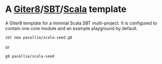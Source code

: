 # A [Giter8][g8]/[SBT][sbt]/[Scala][scala] template

A Giter8 template for a minimal Scala SBT multi-project. It is configured to
contain one core module and an example playground by default.

```bash
sbt new pacellie/scala-seed.g8
```

or

```bash
g8 pacellie/scala-seed
```

[g8]: http://www.foundweekends.org/giter8/
[sbt]: https://www.scala-sbt.org/
[scala]: https://www.scala-lang.org/
